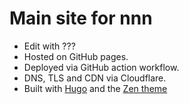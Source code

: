 # Main site for nnn

* Edit with ???
* Hosted on GitHub pages.
* Deployed via GitHub action workflow.
* DNS, TLS and CDN via Cloudflare.
* Built with [Hugo](https://gohugo.io/) and the [Zen theme](https://github.com/frjo/hugo-theme-zen)
